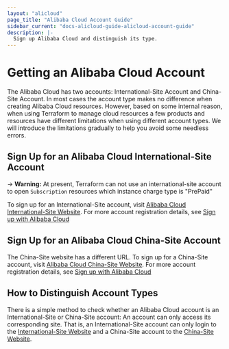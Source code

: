 ```yaml
---
layout: "alicloud"
page_title: "Alibaba Cloud Account Guide"
sidebar_current: "docs-alicloud-guide-alicloud-account-guide"
description: |-
  Sign up Alibaba Cloud and distinguish its type.
---
```


# Getting an Alibaba Cloud Account

The Alibaba Cloud has two accounts: International-Site Account and China-Site Account.
In most cases the account type makes no difference when creating Alibaba Cloud resources.
However, based on some internal reason, when using Terraform to manage cloud resources
a few products and resources have different limitations when using different account types.
We will introduce the limitations gradually to help you avoid some needless errors.

## Sign Up for an Alibaba Cloud International-Site Account

-> **Warning:** At present, Terraform can not use an international-site account to open `Subscription`
resources which instance charge type is "PrePaid"

To sign up for an International-Site account, visit [Alibaba Cloud International-Site Website](https://www.alibabacloud.com/). For more account registration details, see [Sign up with Alibaba Cloud](https://www.alibabacloud.com/help/doc-detail/50482.html)

## Sign Up for an Alibaba Cloud China-Site Account

The China-Site website has a different URL. To sign up for a China-Site account, visit
[Alibaba Cloud China-Site Website](https://www.aliyun.com/).
For more account registration details, see [Sign up with Alibaba Cloud](https://www.alibabacloud.com/help/en/account-management/latest/sign-up-with-alibaba-cloud)

## How to Distinguish Account Types

There is a simple method to check whether an Alibaba Cloud account is an International-Site or China-Site account:
An account can only access its corresponding site. That is, an International-Site account can only login to the [International-Site Website](https://www.alibabacloud.com/) and
a China-Site account to the [China-Site Website](https://www.aliyun.com/).

